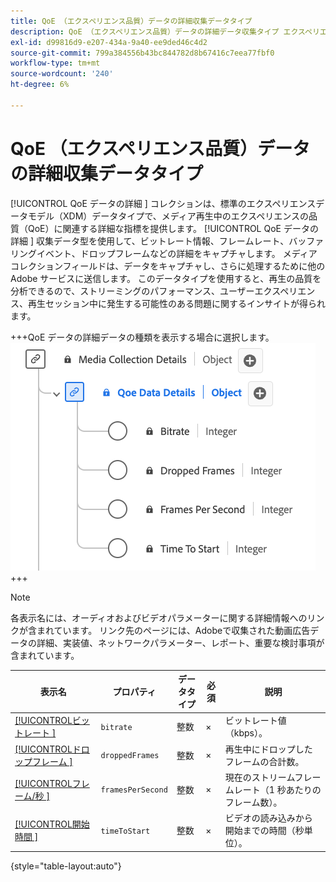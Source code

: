 ```yaml
---
title: QoE （エクスペリエンス品質）データの詳細収集データタイプ
description: QoE （エクスペリエンス品質）データの詳細データ収集タイプ エクスペリエンスデータモデル（XDM）データタイプについて説明します。
exl-id: d99816d9-e207-434a-9a40-ee9ded46c4d2
source-git-commit: 799a384556b43bc844782d8b67416c7eea77fbf0
workflow-type: tm+mt
source-wordcount: '240'
ht-degree: 6%

---
```


# QoE （エクスペリエンス品質）データの詳細収集データタイプ

[!UICONTROL QoE データの詳細 &#x200B;] コレクションは、標準のエクスペリエンスデータモデル（XDM）データタイプで、メディア再生中のエクスペリエンスの品質（QoE）に関連する詳細な指標を提供します。 [!UICONTROL QoE データの詳細 &#x200B;] 収集データ型を使用して、ビットレート情報、フレームレート、バッファリングイベント、ドロップフレームなどの詳細をキャプチャします。 メディアコレクションフィールドは、データをキャプチャし、さらに処理するために他のAdobe サービスに送信します。 このデータタイプを使用すると、再生の品質を分析できるので、ストリーミングのパフォーマンス、ユーザーエクスペリエンス、再生セッション中に発生する可能性のある問題に関するインサイトが得られます。

+++QoE データの詳細データの種類を表示する場合に選択します。
![QoE （エクスペリエンス品質）データの詳細収集データタイプの図。](../images/data-types/qoe-data-details-collection.png)
+++

>[!NOTE]
>
>各表示名には、オーディオおよびビデオパラメーターに関する詳細情報へのリンクが含まれています。 リンク先のページには、Adobeで収集された動画広告データの詳細、実装値、ネットワークパラメーター、レポート、重要な検討事項が含まれています。

| 表示名 | プロパティ | データタイプ | 必須 | 説明 |
|-------------------------------------------------------------------------------------------------------------------------------------------------------------------|--------------------------|-----------|-----------|---------------------------------------------------------------------------------------|
| [[!UICONTROL &#x200B; ビットレート &#x200B;]](https://experienceleague.adobe.com/docs/media-analytics/using/implementation/variables/quality-parameters.html?lang=ja#average-bitrate) | `bitrate` | 整数 | × | ビットレート値（kbps）。 |
| [[!UICONTROL &#x200B; ドロップフレーム &#x200B;]](https://experienceleague.adobe.com/docs/media-analytics/using/implementation/variables/quality-parameters.html?lang=ja#dropped-frames) | `droppedFrames` | 整数 | × | 再生中にドロップしたフレームの合計数。 |
| [[!UICONTROL &#x200B; フレーム/秒 &#x200B;]](https://experienceleague.adobe.com/docs/media-analytics/using/implementation/variables/quality-parameters.html?lang=ja#frames-per-second) | `framesPerSecond` | 整数 | × | 現在のストリームフレームレート（1 秒あたりのフレーム数）。 |
| [[!UICONTROL &#x200B; 開始時間 &#x200B;]](https://experienceleague.adobe.com/docs/media-analytics/using/implementation/variables/quality-parameters.html?lang=ja#time-to-start-1) | `timeToStart` | 整数 | × | ビデオの読み込みから開始までの時間（秒単位）。 |

{style="table-layout:auto"}
